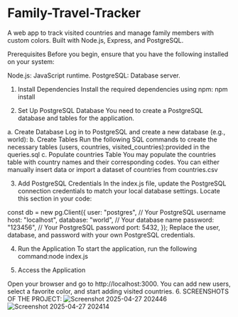 # Family-Travel-Tracker
A web app to track visited countries and manage family members with custom colors. Built with Node.js, Express, and PostgreSQL.

Prerequisites
Before you begin, ensure that you have the following installed on your system:

Node.js: JavaScript runtime.
PostgreSQL: Database server.

1. Install Dependencies
Install the required dependencies using npm:
npm install

2. Set Up PostgreSQL Database
You need to create a PostgreSQL database and tables for the application.

a. Create Database
Log in to PostgreSQL and create a new database (e.g., world):
b. Create Tables
Run the following SQL commands to create the necessary tables (users, countries, visited_countries):provided in the queries.sql
c. Populate countries Table
You may populate the countries table with country names and their corresponding codes. You can either manually insert data or import a dataset of countries from countries.csv

3. Add PostgreSQL Credentials
In the index.js file, update the PostgreSQL connection credentials to match your local database settings. Locate this section in your code:

const db = new pg.Client({
  user: "postgres",        // Your PostgreSQL username
  host: "localhost",
  database: "world",       // Your database name
  password: "123456",      // Your PostgreSQL password
  port: 5432,
});
Replace the user, database, and password with your own PostgreSQL credentials.

4. Run the Application
To start the application, run the following command:node index.js

5. Access the Application



Open your browser and go to http://localhost:3000.
You can add new users, select a favorite color, and start adding visited countries.
6. SCREENSHOTS OF THE PROJECT:
![Screenshot 2025-04-27 202446](https://github.com/user-attachments/assets/ec0004ae-9909-434b-9fa6-d3ac2a065f43)
![Screenshot 2025-04-27 202414](https://github.com/user-attachments/assets/07506372-d154-4a58-aa84-e7dcdae0ac45)



